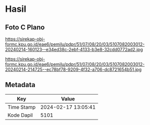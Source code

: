 # Hasil

## Foto C Plano

https://sirekap-obj-formc.kpu.go.id/eae6/pemilu/pdpr/51/07/08/20/03/5107082003012-20240214-160123--e34ed38c-2ebf-4133-b3e8-32cdd0772ad2.jpg

https://sirekap-obj-formc.kpu.go.id/eae6/pemilu/pdpr/51/07/08/20/03/5107082003012-20240214-214725--ec78bf78-9209-4f32-a706-dc8721654b51.jpg


## Metadata

| Key        | Value               |
| ---------- | ------------------- |
| Time Stamp | 2024-02-17 13:05:41 |
| Kode Dapil | 5101                |




